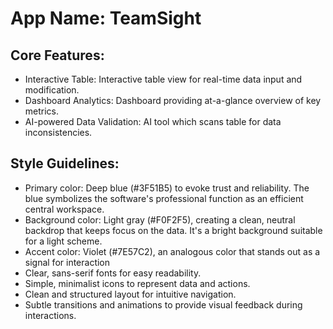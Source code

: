 # **App Name**: TeamSight

## Core Features:

- Interactive Table: Interactive table view for real-time data input and modification.
- Dashboard Analytics: Dashboard providing at-a-glance overview of key metrics.
- AI-powered Data Validation: AI tool which scans table for data inconsistencies.

## Style Guidelines:

- Primary color: Deep blue (#3F51B5) to evoke trust and reliability. The blue symbolizes the software's professional function as an efficient central workspace.
- Background color: Light gray (#F0F2F5), creating a clean, neutral backdrop that keeps focus on the data. It's a bright background suitable for a light scheme.
- Accent color: Violet (#7E57C2), an analogous color that stands out as a signal for interaction
- Clear, sans-serif fonts for easy readability.
- Simple, minimalist icons to represent data and actions.
- Clean and structured layout for intuitive navigation.
- Subtle transitions and animations to provide visual feedback during interactions.